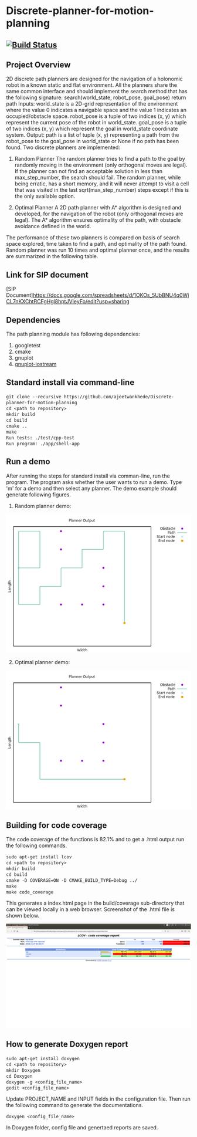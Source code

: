 # Discrete-planner-for-motion-planning

[![Build Status](https://travis-ci.com/ajeetwankhede/Discrete-planner-for-motion-planning.svg?branch=master)](https://travis-ci.com/ajeetwankhede/Discrete-planner-for-motion-planning)
---

## Project Overview
2D discrete path planners are designed for the navigation of a holonomic robot in a known static and flat environment. All the planners share the same common interface and should implement the ​search​ method that has the following signature:
search(world_state, robot_pose, goal_pose) return path
Inputs:
world_state is a 2D-grid representation of the environment where the value 0 indicates a navigable space and the value 1 indicates an occupied/obstacle space.
robot_pose is a tuple of two indices (x, y) which represent the current pose of the robot in world_state​.
goal_pose​ ​is a tuple of two indices (x, y) which represent the goal in ​world_state coordinate system.
Output:
path is a list of tuple (x, y) representing a path from the ​robot_pose to the goal_pose​ in world_state​ or​ None​ if no path has been found.
Two discrete planners are implemented:

1. Random Planner
The random planner tries to find a path to the goal by randomly moving in the environment (only orthogonal moves are legal). If the planner can not find an acceptable solution in less than max_step_number, the search should fail. The random planner, while being erratic, has a short memory, and it will never attempt to visit a cell that was visited in the last ​sqrt(max_step_number)​ steps except if this is the only available option.

2. Optimal Planner
A 2D path planner with A* algorithm is designed and developed, for the navigation of the robot (only orthogonal moves are legal). The A* algorithm ensures optimality of the path, with obstacle avoidance defined in the world.

The performance of these two planners is compared on basis of search space explored, time taken to find a path, and optimality of the path found. Random planner was run 10 times and optimal planner once, and the results are summarized in the following table.

## Link for SIP document
[SIP Document]https://docs.google.com/spreadsheets/d/1OKOs_5UbBNU4q0WjCL7nKXChtRCFgHgl8hptJVIeyFo/edit?usp=sharing

## Dependencies

The path planning module has following dependencies:
1. googletest
2. cmake
3. gnuplot
4. [gnuplot-iostream](http://stahlke.org/dan/gnuplot-iostream/)

## Standard install via command-line
```
git clone --recursive https://github.com/ajeetwankhede/Discrete-planner-for-motion-planning
cd <path to repository>
mkdir build
cd build
cmake ..
make
Run tests: ./test/cpp-test
Run program: ./app/shell-app
```

## Run a demo
After running the steps for standard install via comman-line, run the program. The program asks whether the user wants to run a demo. Type 'm' for a demo and then select any planner. 
The demo example should generate following figures.

1. Random planner demo:

<p align="center">
<img src="/output/random planner output.png">
</p>

2. Optimal planner demo:

<p align="center">
<img src="/output/optimal planner output.png"> 
</p>

## Building for code coverage
The code coverage of the functions is 82.1% and to get a .html output run the following commands.
```
sudo apt-get install lcov
cd <path to repository>
mkdir build
cd build
cmake -D COVERAGE=ON -D CMAKE_BUILD_TYPE=Debug ../
make
make code_coverage
```
This generates a index.html page in the build/coverage sub-directory that can be viewed locally in a web browser.
Screenshot of the .html file is shown below.
 
<p align="center">
<img src="/output/Code Coverage.png">
</p>

## How to generate Doxygen report

```
sudo apt-get install doxygen
cd <path to repository>
mkdir Doxygen
cd Doxygen
doxygen -g <config_file_name>
gedit <config_file_name>
```
Update PROJECT_NAME and INPUT fields in the configuration file.
Then run the following command to generate the documentations.
```
doxygen <config_file_name>
```
In Doxygen folder, config file and genertaed reports are saved.

